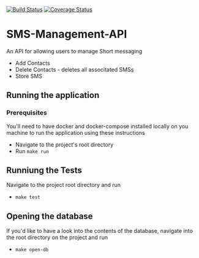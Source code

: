 [![Build Status](https://travis-ci.org/johnmutuma5/SMS-Management-API.svg?branch=develop)](https://travis-ci.org/johnmutuma5/SMS-Management-API)
[![Coverage Status](https://coveralls.io/repos/github/johnmutuma5/SMS-Management-API/badge.svg?branch=develop)](https://coveralls.io/github/johnmutuma5/SMS-Management-API?branch=develop)

# SMS-Management-API
An API for allowing users to manage Short messaging
- Add Contacts
- Delete Contacts - deletes all associtated SMSs
- Store SMS

## Running the application

### Prerequisites
You'll need to have docker and docker-compose installed locally on you machine to run the application using these instructions

- Navigate to the project's root directory
- Run `make run`

## Runniung the Tests
Navigate to the project root directory and run

- `make test`


## Opening the database

If you'd like to have a look into the contents of the database, navigate into the root directory on the project and run 
- `make open-db`

